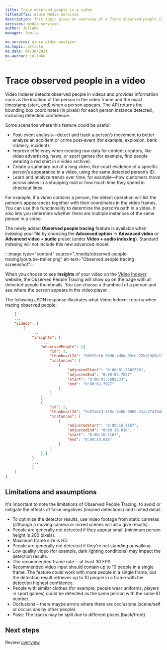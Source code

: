 ```yaml
---
title: Trace observed people in a video
titleSuffix: Azure Media Services
description: This topic gives an overview of a Trace observed people in a video concept.
services: media-services
author: Juliako
manager: femila

ms.service: azure-video-analyzer
ms.topic: article
ms.date: 04/30/2021
ms.author: juliako
---
```


# Trace observed people in a video

Video Indexer detects observed people in videos and provides information such as the location of the person in the video frame and the exact timestamp (start, end) when a person appears. The API returns the bounding box coordinates (in pixels) for each person instance detected, including detection confidence.  
 
Some scenarios where this feature could be useful:

* Post-event analysis—detect and track a person’s movement to better analyze an accident or crime post-event (for example, explosion, bank robbery, incident).  
* Improve efficiency when creating raw data for content creators, like video advertising, news, or sport games (for example, find people wearing a red shirt in a video archive).
* Create a summary out of a long video, like court evidence of a specific person’s appearance in a video, using the same detected person’s ID.
* Learn and analyze trends over time, for example—how customers move across aisles in a shopping mall or how much time they spend in checkout lines.

For example, if a video contains a person, the detect operation will list the person’s appearances together with their coordinates in the video frames. You can use this functionality to determine the person’s path in a video. It also lets you determine whether there are multiple instances of the same person in a video.

The newly added **Observed people tracing** feature is available when indexing your file by choosing the **Advanced option** -> **Advanced video** or **Advanced video + audio** preset (under **Video + audio indexing**). Standard indexing will not include this new advanced model. 


:::image type="content" source="./media/observed-people-tracing/youtube-trailer.png" alt-text="Observed people tracing screenshot":::  
 
When you choose to see **Insights** of your video on the [Video Indexer](https://www.videoindexer.ai/account/login) website, the Observed People Tracing will show up on the page with all detected people thumbnails. You can choose a thumbnail of a person and see where the person appears in the video player. 

The following JSON response illustrates what Video Indexer returns when tracing observed people: 

```json
    {
    ...
    "videos": [
        {
            ...
            "insights": {
                ...
                "observedPeople": [{
                    "id": 1,
                    "thumbnailId": "560f2cfb-90d0-4d6d-93cb-72bd1388e19d",
                    "instances": [
                        {
                            "adjustedStart": "0:00:01.5682333",
                            "adjustedEnd": "0:00:02.7027",
                            "start": "0:00:01.5682333",
                            "end": "0:00:02.7027"
                        }
                    ]
                },
                {
                    "id": 2,
                    "thumbnailId": "9c97ae13-558c-446b-9989-21ac27439da0",
                    "instances": [
                        {
                            "adjustedStart": "0:00:16.7167",
                            "adjustedEnd": "0:00:18.018",
                            "start": "0:00:16.7167",
                            "end": "0:00:18.018"
                        }
                    ]
                },]
            }
            ...
            }
    ]
}
```

## Limitations and assumptions 

It's important to note the limitations of Observed People Tracing, to avoid or mitigate the effects of false negatives (missed detections) and limited detail.

* To optimize the detector results, use video footage from static cameras (although a moving camera or mixed scenes will also give results). 
* People are generally not detected if they appear small (minimum person height is 200 pixels).
* Maximum frame size is HD
* People are generally not detected if they're not standing or walking. 
* Low quality video (for example, dark lighting conditions) may impact the detection results. 
* The recommended frame rate —at least 30 FPS. 
* Recommended video input should contain up to 10 people in a single frame. The feature could work with more people in a single frame, but the detection result retrieves up to 10 people in a frame with the detection highest confidence. 
* People with similar clothes (for example, people wear uniforms, players in sport games) could be detected as the same person with the same ID number. 
* Occlusions – there maybe errors where there are occlusions (scene/self or occlusions by other people).
* Pose: The tracks may be split due to different poses (back/front)       

## Next steps

Review [overview](video-indexer-overview.md)
